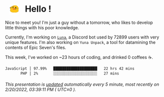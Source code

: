 <h1>   <img src="./spoink.gif" style="vertical-align:middle;" width="30px">   Hello ! </h1>

Nice to meet you! I'm just a guy without a tomorrow, who likes to develop little things with his poor knowledge.

Currently, I'm working on <a href='https://github.com/Asgarrrr/Luna'>`Luna`</a>, a Discord bot used by 72899 users with very unique features. I'm also working on `Yuna Unpack`, a tool for datamining the contents of Epic Seven's files.

This week, I've worked on ~23 hours of coding, and drinked 0 coffees ☕.

```
JavaScript │ 97.99%   ████████████████████   22 hrs 42 mins
       PHP │ 2%       ░░░░░░░░░░░░░░░░░░░░   27 mins
```

###### This presentation is [updated](https://github.com/Asgarrrr) automatically every 5 minute, most recently on 2/20/2022, 03:39:11 PM ( UTC±0 ).